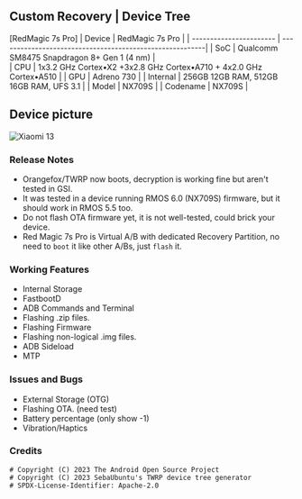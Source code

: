 ## Custom Recovery | Device Tree
[RedMagic 7s Pro]
| Device                  | RedMagic 7s Pro                                          |
| ----------------------- | ---------------------------------------------------------|
| SoC                     | Qualcomm SM8475 Snapdragon 8+ Gen 1 (4 nm)                      |      
| CPU                     | 1x3.2 GHz Cortex•X2 +3x2.8 GHz Cortex•A710 + 4x2.0 GHz Cortex•A510  |
| GPU                     | Adreno 730                                             |
| Internal                | 256GB 12GB RAM, 512GB 16GB RAM, UFS 3.1                 |
| Model                   | NX709S |
| Codename                | NX709S |

## Device picture

![Xiaomi 13](https://bludiode.com/37862/nubia-red-magic-7s-pro-12gb-256gb-preto-transparente-supernova.jpg)


### Release Notes
* Orangefox/TWRP now boots, decryption is working fine but aren't tested in GSI.
* It was tested in a device running RMOS 6.0 (NX709S) firmware, but it should work in RMOS 5.5 too.
* Do not flash OTA firmware yet, it is not well-tested, could brick your device.
* Red Magic 7s Pro is Virtual A/B with dedicated Recovery Partition, no need to `boot` it like other A/Bs, just `flash` it.

### Working Features
* Internal Storage
* FastbootD
* ADB Commands and Terminal
* Flashing .zip files.
* Flashing Firmware
* Flashing non-logical .img files.
* ADB Sideload
* MTP

### Issues and Bugs
* External Storage (OTG)
* Flashing OTA. (need test)
* Battery percentage (only show -1)
* Vibration/Haptics

### Credits
```
# Copyright (C) 2023 The Android Open Source Project
# Copyright (C) 2023 SebaUbuntu's TWRP device tree generator
# SPDX-License-Identifier: Apache-2.0
```

